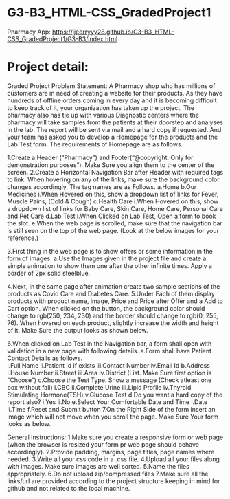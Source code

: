 # G3-B3_HTML-CSS_GradedProject1
Pharmacy App: https://jjeerryyy28.github.io/G3-B3_HTML-CSS_GradedProject1/G3-B3/index.html

# Project detail:
Graded Project
Problem Statement: 
A Pharmacy shop who has millions of customers are in need of creating a website for their products. As they have hundreds of offline orders coming in every day and it is becoming difficult to keep track of it, your organization has taken up the project. The pharmacy also has tie up with various Diagnostic centers where the pharmacy will take samples from the patients at their doorstep and analyses in the lab. The report will be sent via mail and a hard copy if requested. And your team has asked you to develop a Homepage for the products and the Lab Test form. The requirements of Homepage are as follows.

1.Create a Header (“Pharmacy”) and Footer(“@copyright. Only for demonstration purposes”). Make Sure you align them to the center of the screen.
2.Create a Horizontal Navigation Bar after Header with required tags to link. When hovering on any of the links, make sure the background color changes accordingly. The tag names are as Follows. 
a.Home
b.Our Medicines
i.When Hovered on this, show a dropdown list of links for Fever, Muscle Pains, (Cold & Cough)
c.Health Care
i.When Hovered on this, show a dropdown list of links for Baby Care, Skin Care, Home Care, Personal Care and Pet Care
d.Lab Test
i.When Clicked on Lab Test, Open a form to book the slot.
e.When the web page is scrolled, make sure that the navigation bar is still seen on the top of the web page.
(Look at the below images for your reference.)


3.First thing in the web page is to show offers or some information in the form of images.
a.Use the Images given in the project file and create a simple animation to show them one after the other infinite times. Apply a border of 2px solid steelblue. 

4.Next, In the same page after animation create two sample sections of the products as Covid Care and Diabetes Care.
5.Under Each of them display products with product name, image, Price and Price after Offer and a Add to Cart option. When clicked on the button, the background color should change to rgb(250, 234, 230) and the border should change to rgb(0, 255, 76). When hovered on each product, slightly increase the width and height of it. Make Sure the output looks as shown below. 

6.When clicked on Lab Test in the Navigation bar, a form shall open with validation  in a new page with following details.
a.Form shall have Patient Contact Details as follows.	
i.Full Name
ii.Patient Id if exists
iii.Contact Number
iv.Email Id
b.Address
i.House Number
ii.Street
iii.Area
iv.District (List. Make Sure first option is “Choose”)
c.Choose the Test Type. Show a message (Check atleast one box without fail)
i.CBC
ii.Complete Urine
iii.Lipid Profile
iv.Thyroid Stimulating Hormone(TSH)
v.Glucose Test
d.Do you want a hard copy of the report also?
i.Yes
ii.No
e.Select Your Comfortable Date and Time
i.Date 
ii.Time
f.Reset and Submit button
7.On the Right Side of the form insert an image which will not move when you scroll the page. Make Sure Your form looks as below.


General Instructions: 
1.Make sure you create a responsive form or web page (when the browser is resized your form pr web page should behave accordingly).
2.Provide padding, margins, page titles, page names where needed.
3.Write all your css code in a .css file.
4.Upload all your files along with images. Make sure images are well sorted.
5.Name the files appropriately.
6.Do not upload zip/compressed files
7.Make sure all the links/url are provided according to the project structure keeping in mind for github and not related to the local machine.
